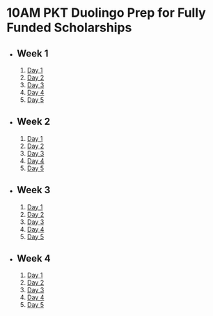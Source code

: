 # 10AM PKT Duolingo Prep for Fully Funded Scholarships

- ## Week 1

   1. [Day 1](https://www.facebook.com/iCodeguru/videos/949272660069837)
   2. [Day 2](https://www.facebook.com/iCodeguru/videos/1277905240112445)
   3. [Day 3](https://www.facebook.com/iCodeguru/videos/952352873081506)
   4. [Day 4](https://www.facebook.com/watch/?v=611988211299327)
   5. [Day 5](https://www.facebook.com/iCodeguru/videos/8934072223353428)

- ## Week 2

   1. [Day 1](https://www.facebook.com/iCodeguru/videos/955987649417136)
   2. [Day 2](https://www.facebook.com/watch/?v=1644767402826468)
   3. [Day 3](https://www.facebook.com/iCodeguru/videos/493572116809343)
   4. [Day 4](https://www.facebook.com/watch/?v=496056539790323)
   5. [Day 5]()

- ## Week 3

   1. [Day 1](https://www.facebook.com/watch/?v=2300048463702433)
   2. [Day 2](https://www.facebook.com/iCodeguru/videos/4006361232980586)
   3. [Day 3](https://www.facebook.com/iCodeguru/videos/8829961267129208)
   4. [Day 4](https://www.facebook.com/iCodeguru/videos/940597328203165)
   5. [Day 5](https://www.facebook.com/watch/?v=1174567737426142)

- ## Week 4

   1. [Day 1](https://www.facebook.com/iCodeguru/videos/1349961739499413)
   2. [Day 2](https://www.facebook.com/iCodeguru/videos/935227628791587)
   3. [Day 3](https://www.facebook.com/iCodeguru/videos/1345038106507271)
   4. [Day 4](https://www.facebook.com/watch/?v=1320836432380382)
   5. [Day 5](https://www.facebook.com/watch/?v=536471869558288)

<!-- - ## Week 5

   1. [Day 1](https://www.facebook.com/iCodeguru/videos/2868578076645658)
   2. [Day 2](https://www.facebook.com/iCodeguru/videos/603669365806375)
   3. [Day 3](https://www.facebook.com/iCodeguru/videos/1867237634102003)
   4. [Day 4](https://www.facebook.com/iCodeguru/videos/637053948808083)
   5. [Day 5]() -->

<!-- - ## Week 

   1. [Day 1]()
   2. [Day 2]()
   3. [Day 3]()
   4. [Day 4]()
   5. [Day 5]() -->